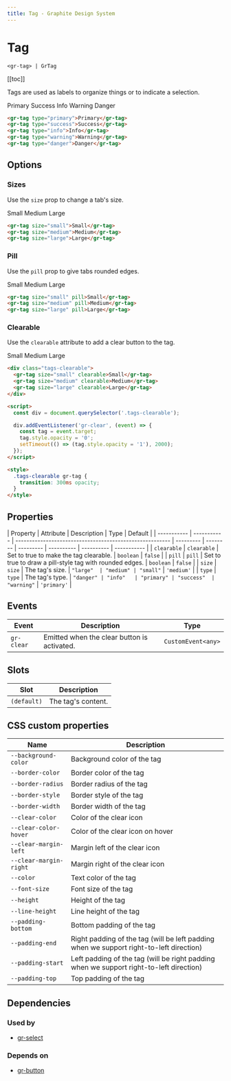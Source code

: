 ```yaml
---
title: Tag - Graphite Design System
---
```


# Tag

`<gr-tag> | GrTag`

[[toc]]

<p class="intro">Tags are used as labels to organize things or to indicate a selection.</p>

<div class="example-block">
  <gr-tag type="primary">Primary</gr-tag>
  <gr-tag type="success">Success</gr-tag>
  <gr-tag type="info">Info</gr-tag>
  <gr-tag type="warning">Warning</gr-tag>
  <gr-tag type="danger">Danger</gr-tag>
</div>

```html
<gr-tag type="primary">Primary</gr-tag>
<gr-tag type="success">Success</gr-tag>
<gr-tag type="info">Info</gr-tag>
<gr-tag type="warning">Warning</gr-tag>
<gr-tag type="danger">Danger</gr-tag>
```

## Options

### Sizes

Use the `size` prop to change a tab's size.

<div class="example-block">
  <gr-tag size="small">Small</gr-tag>
  <gr-tag size="medium">Medium</gr-tag>
  <gr-tag size="large">Large</gr-tag>
</div>

```html
<gr-tag size="small">Small</gr-tag>
<gr-tag size="medium">Medium</gr-tag>
<gr-tag size="large">Large</gr-tag>
```

### Pill

Use the `pill` prop to give tabs rounded edges.

<div class="example-block">
  <gr-tag size="small" pill>Small</gr-tag>
  <gr-tag size="medium" pill>Medium</gr-tag>
  <gr-tag size="large" pill>Large</gr-tag>
</div>

```html
<gr-tag size="small" pill>Small</gr-tag>
<gr-tag size="medium" pill>Medium</gr-tag>
<gr-tag size="large" pill>Large</gr-tag>
```

### Clearable

Use the `clearable` attribute to add a clear button to the tag.

<div class="example-block tags-clearable">
  <gr-tag size="small" clearable>Small</gr-tag>
  <gr-tag size="medium" clearable>Medium</gr-tag>
  <gr-tag size="large" clearable>Large</gr-tag>
</div>

<script>
  const div = document.querySelector('.tags-clearable');

  div.addEventListener('gr-clear', (event) => {
    const tag = event.target;
    tag.style.opacity = '0';
    setTimeout(() => (tag.style.opacity = '1'), 2000);
  });
</script>

<style>
  .tags-clearable gr-tag {
    transition: 300ms opacity;
  }
</style>

```html
<div class="tags-clearable">
  <gr-tag size="small" clearable>Small</gr-tag>
  <gr-tag size="medium" clearable>Medium</gr-tag>
  <gr-tag size="large" clearable>Large</gr-tag>
</div>

<script>
  const div = document.querySelector('.tags-clearable');

  div.addEventListener('gr-clear', (event) => {
    const tag = event.target;
    tag.style.opacity = '0';
    setTimeout(() => (tag.style.opacity = '1'), 2000);
  });
</script>

<style>
  .tags-clearable gr-tag {
    transition: 300ms opacity;
  }
</style>
```

## Properties

| Property    | Attribute   | Description                                              | Type      | Default  |
| ----------- | ----------- | -------------------------------------------------------- | --------- | -------- | --------- | ---------- | ---------- | ----------- |
| `clearable` | `clearable` | Set to true to make the tag clearable.                   | `boolean` | `false`  |
| `pill`      | `pill`      | Set to true to draw a pill-style tag with rounded edges. | `boolean` | `false`  |
| `size`      | `size`      | The tag's size.                                          | `"large"  | "medium" | "small"`  | `'medium'` |
| `type`      | `type`      | The tag's type.                                          | `"danger" | "info"   | "primary" | "success"  | "warning"` | `'primary'` |

## Events

| Event      | Description                                 | Type               |
| ---------- | ------------------------------------------- | ------------------ |
| `gr-clear` | Emitted when the clear button is activated. | `CustomEvent<any>` |

## Slots

| Slot        | Description        |
| ----------- | ------------------ |
| `(default)` | The tag's content. |

## CSS custom properties

| Name                   | Description                                                                             |
| ---------------------- | --------------------------------------------------------------------------------------- |
| `--background-color`   | Background color of the tag                                                             |
| `--border-color`       | Border color of the tag                                                                 |
| `--border-radius`      | Border radius of the tag                                                                |
| `--border-style`       | Border style of the tag                                                                 |
| `--border-width`       | Border width of the tag                                                                 |
| `--clear-color`        | Color of the clear icon                                                                 |
| `--clear-color-hover`  | Color of the clear icon on hover                                                        |
| `--clear-margin-left`  | Margin left of the clear icon                                                           |
| `--clear-margin-right` | Margin right of the clear icon                                                          |
| `--color`              | Text color of the tag                                                                   |
| `--font-size`          | Font size of the tag                                                                    |
| `--height`             | Height of the tag                                                                       |
| `--line-height`        | Line height of the tag                                                                  |
| `--padding-bottom`     | Bottom padding of the tag                                                               |
| `--padding-end`        | Right padding of the tag (will be left padding when we support right-to-left direction) |
| `--padding-start`      | Left padding of the tag (will be right padding when we support right-to-left direction) |
| `--padding-top`        | Top padding of the tag                                                                  |

## Dependencies

### Used by

- [gr-select](/components/select)

### Depends on

- [gr-button](/components/button)
